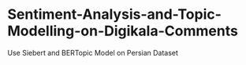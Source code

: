 # Sentiment-Analysis-and-Topic-Modelling-on-Digikala-Comments
Use Siebert and BERTopic Model on Persian Dataset 
